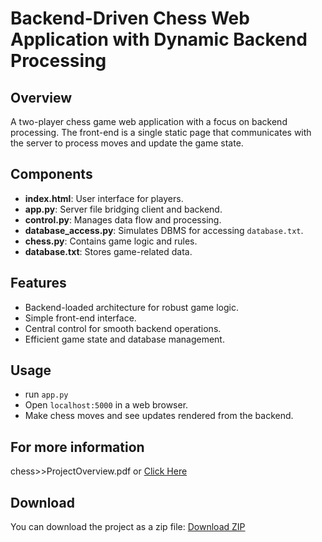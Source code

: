 # Backend-Driven Chess Web Application with Dynamic Backend Processing

## Overview
A two-player chess game web application with a focus on backend processing. The front-end is a single static page that communicates with the server to process moves and update the game state.

## Components
- **index.html**: User interface for players.
- **app.py**: Server file bridging client and backend.
- **control.py**: Manages data flow and processing.
- **database_access.py**: Simulates DBMS for accessing `database.txt`.
- **chess.py**: Contains game logic and rules.
- **database.txt**: Stores game-related data.

## Features
- Backend-loaded architecture for robust game logic.
- Simple front-end interface.
- Central control for smooth backend operations.
- Efficient game state and database management.


## Usage
- run `app.py`
- Open `localhost:5000` in a web browser.
- Make chess moves and see updates rendered from the backend.

## For more information 
chess>>ProjectOverview.pdf or [Click Here](https://github.com/prajjwalsony/Chess/blob/main/Chess/ProjectOverview.pdf)

## Download
You can download the project as a zip file:
[Download ZIP](https://github.com/prajjwalsony/Chess/archive/refs/heads/main.zip)
